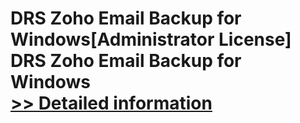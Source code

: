 # DRS Zoho Email Backup for Windows[Administrator License]<br />DRS Zoho Email Backup for Windows<br />[>> Detailed information](https://secure.shareit.com/shareit/product.html?productid=301004950&affiliateid=200057808)